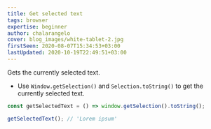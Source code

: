 ```yaml
---
title: Get selected text
tags: browser
expertise: beginner
author: chalarangelo
cover: blog_images/white-tablet-2.jpg
firstSeen: 2020-08-07T15:34:53+03:00
lastUpdated: 2020-10-19T22:49:51+03:00
---
```


Gets the currently selected text.

- Use `Window.getSelection()` and `Selection.toString()` to get the currently selected text.

```js
const getSelectedText = () => window.getSelection().toString();
```

```js
getSelectedText(); // 'Lorem ipsum'
```
